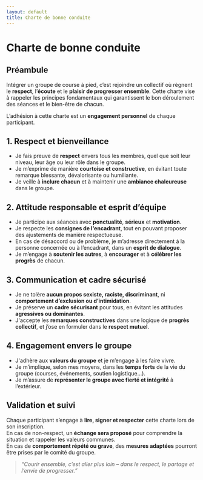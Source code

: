 ```yaml
---
layout: default
title: Charte de bonne conduite 
---
```


# Charte de bonne conduite

## Préambule

Intégrer un groupe de course à pied, c’est rejoindre un collectif où règnent le
**respect**, l’**écoute** et le **plaisir de progresser ensemble**.  Cette
charte vise à rappeler les principes fondamentaux qui garantissent le bon
déroulement des séances et le bien-être de chacun.

L’adhésion à cette charte est un **engagement personnel** de chaque participant.

## 1. Respect et bienveillance

- Je fais preuve de **respect** envers tous les membres, quel que soit leur niveau, leur âge ou leur rôle dans le groupe.  
- Je m’exprime de manière **courtoise et constructive**, en évitant toute remarque blessante, dévalorisante ou humiliante.  
- Je veille à **inclure chacun** et à maintenir une **ambiance chaleureuse** dans le groupe.  

## 2. Attitude responsable et esprit d’équipe

- Je participe aux séances avec **ponctualité**, **sérieux** et **motivation**.  
- Je respecte les **consignes de l'encadrant**, tout en pouvant proposer des ajustements de manière respectueuse.  
- En cas de désaccord ou de problème, je m’adresse directement à la personne concernée ou à l’encadrant, dans un **esprit de dialogue**.  
- Je m’engage à **soutenir les autres**, à **encourager** et à **célébrer les progrès** de chacun.  

## 3. Communication et cadre sécurisé

- Je ne tolère **aucun propos sexiste, raciste, discriminant**, ni **comportement d’exclusion ou d’intimidation**.  
- Je préserve un **cadre sécurisant** pour tous, en évitant les attitudes **agressives ou dominantes**.  
- J'accepte les **remarques constructives** dans une logique de **progrès collectif**, et j’ose en formuler dans le **respect mutuel**.  

## 4. Engagement envers le groupe

- J'adhère aux **valeurs du groupe** et je m’engage à les faire vivre.  
- Je m’implique, selon mes moyens, dans les **temps forts** de la vie du groupe (courses, événements, soutien logistique…).  
- Je m’assure de **représenter le groupe avec fierté et intégrité** à l’extérieur.  

## Validation et suivi

Chaque participant s’engage à **lire, signer et respecter** cette charte lors de son inscription.  
En cas de non-respect, un **échange sera proposé** pour comprendre la situation et rappeler les valeurs communes.  
En cas de **comportement répété ou grave**, des **mesures adaptées** pourront être prises par le comité du groupe.

> *“Courir ensemble, c’est aller plus loin – dans le respect, le partage et l’envie de progresser.”*
